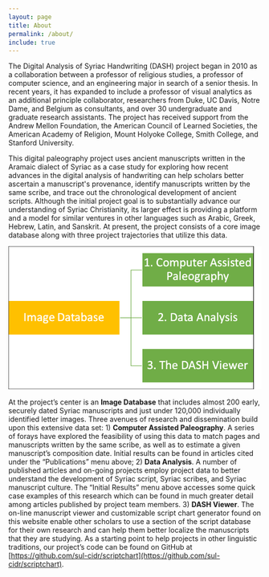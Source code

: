 ```yaml
---
layout: page
title: About
permalink: /about/
include: true
---
```


The Digital Analysis of Syriac Handwriting (DASH) project began in 2010 as a collaboration between a professor of religious studies, a professor of computer science, and an engineering major in search of a senior thesis. In recent years, it has expanded to include a professor of visual analytics as an additional principle collaborator, researchers from Duke, UC Davis, Notre Dame, and Belgium as consultants, and over 30 undergraduate and graduate research assistants. The project has received support from the Andrew Mellon Foundation, the American Council of Learned Societies, the American Academy of Religion, Mount Holyoke College, Smith College, and Stanford University.

This digital paleography project uses ancient manuscripts written in the Aramaic dialect of Syriac as a case study for exploring how recent advances in the digital analysis of handwriting can help scholars better ascertain a manuscript's provenance, identify manuscripts written by the same scribe, and trace out the chronological development of ancient scripts. Although the initial project goal is to substantially advance our understanding of Syriac Christianity, its larger effect is providing a platform and a model for similar ventures in other languages such as Arabic, Greek, Hebrew, Latin, and Sanskrit. At present, the project consists of a core image database along with three project trajectories that utilize this data. 

![Components of DASH project](assets/img/about-components.png)

At the project’s center is an **Image Database** that includes almost 200 early, securely dated Syriac manuscripts and just under 120,000 individually identified letter images. Three avenues of research and dissemination build upon this extensive data set: 1) **Computer Assisted Paleography**. A series of forays have explored the feasibility of using this data to match pages and manuscripts written by the same scribe, as well as to estimate a given manuscript’s composition date. Initial results can be found in articles cited under the “Publications” menu above; 2) **Data Analysis**. A number of published articles and on-going projects employ project data to better understand the development of Syriac script, Syriac scribes, and Syriac manuscript culture. The “Initial Results” menu above accesses some quick case examples of this research which can be found in much greater detail among articles published by project team members. 3) **DASH Viewer**. The on-line manuscript viewer and customizable script chart generator found on this website enable other scholars to use a section of the script database for their own research and can help them better localize the manuscripts that they are studying. As a starting point to help projects in other linguistic traditions, our project’s code can be found on GitHub at [https://github.com/sul-cidr/scriptchart](https://github.com/sul-cidr/scriptchart). 